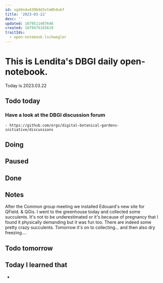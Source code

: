 ```yaml
---
id: xgd4n4u4396dd3vtm8h4ukf
title: '2023-03-22'
desc: ''
updated: 1679511407648
created: 1679476165619
traitIds:
  - open-notebook-lschwegler
---
```


# This is Lendita's DBGI daily open-notebook.

Today is 2023.03.22

## Todo today

### Have a look at the DBGI discussion forum
    - https://github.com/orgs/digital-botanical-gardens-initiative/discussions
###
###

## Doing

## Paused

## Done

## Notes
After the Common group meeting we installed Edouard's new site for QField. & QGis.
I went to the greenhouse today and collected some succulents. It's not to be underestimated or it's because of pregnancy that I found it physically demanding but it was fun too. There are indeed some pretty crazy succulents. Tomorrow it's on to collecting... and then also dry freezing....


## Todo tomorrow

###
###
###


## Today I learned that

-